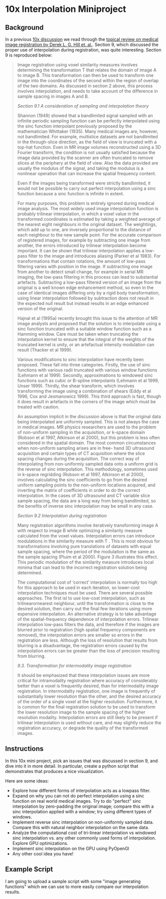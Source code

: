 # 10x Interpolation Miniproject

## Background

In a previous [10x discussion](http://innolitics.com/10x/discussions/) we read through the [topical review on medical image registration by Derek L. G. Hill et. al.](http://iopscience.iop.org/article/10.1088/0031-9155/46/3/201/meta).  Section 9, which discussed the proper use of interpolation during registration, was quite interesting.  Section 9 is reproduced below:

> Image registration using voxel similarity measures involves determining the transformation T that relates the domain of image A to image B. This transformation can then be used to transform one image into the coordinates of the second within the region of overlap of the two domains. As discussed in section 2 above, this process involves interpolation, and needs to take account of the difference in sample spacing in images A and B.
> 
> *Section 9.1 A consideration of sampling and interpolation theory*
>
> Shannon (1949) showed that a bandlimited signal sampled with an infinite periodic sampling function can be perfectly interpolated using the sinc function interpolant previously proposed by the mathematician Whittaker (1935). Many medical images are, however, not bandlimited. For example, multislice datasets are not bandlimited in the through-slice direction, as the field of view is truncated with a top-hat function. Even in MR image volumes reconstructed using a 3D Fourier transform, the condition is not usually satisfied because the image data provided by the scanner are often truncated to remove slices at the periphery at the field of view. Also the data provided are usually the modulus of the signal, and taking the modulus is a nonlinear operation that can increase the spatial frequency content.
> 
> Even if the images being transformed were strictly bandlimited, it would not be possible to carry out perfect interpolation using a sinc function because a sinc function is infinite in extent.
> 
> For many purposes, this problem is entirely ignored during medical image analysis. The most widely used image interpolation function is probably trilinear interpolation, in which a voxel value in the transformed coordinates is estimated by taking a weighted average of the nearest eight neighbours in the original dataset. The weightings, which add up to one, are inversely proportional to the distance of each neighbour to the new sample point. For the accurate comparison of registered images, for example by subtracting one image from another, the errors introduced by trilinear interpolation become important. It can be shown that trilinear interpolation applies a low-pass filter to the image and introduces aliasing (Parker et al 1983). For transformations that contain rotations, the amount of low-pass filtering varies with position in the image. If subtracting one image from another to detect small change, for example in serial MR imaging, the low-pass filtering in this process can lead to substantial artefacts. Subtracting a low-pass filtered version of an image from the original is a well known edge enhancement method, so even in the case of identical images differing only by a rigid body transformation, using linear interpolation followed by subtraction does not result in the expected null result but instead results in an edge enhanced version of the original.
> 
> Hajnal et al (1995a) recently brought this issue to the attention of MR image analysts and proposed that the solution is to interpolate using a sinc function truncated with a suitable window function such as a Hamming window. Care must be taken when truncating the interpolation kernel to ensure that the integral of the weights of the truncated kernel is unity, or an artefactual intensity modulation can result (Thacker et al 1999).
> 
> Various modifications to sinc interpolation have recently been proposed. These fall into three categories. Firstly, the use of sinc functions with various radii truncated with various window functions (Lehmann et al 1999). Secondly, approximations to windowed sinc functions such as cubic or B-spline interpolants (Lehmann et al 1999, Unser 1999). Thirdly, the shear transform, which involves transforming the image using a combination of shears (Eddy et al 1996, Cox and Jesmanowicz 1999). This third approach is fast, though it does result in artefacts in the corners of the image which must be treated with caution.
> 
> An assumption implicit in the discussion above is that the original data being interpolated are uniformly sampled. This is not always the case in medical images. MR physics researchers are used to the problem of non-uniform sampling in the acquisition, or k-space domain (Robson et al 1997, Atkinson et al 2000), but this problem is less often considered in the spatial domain. The most common circumstances when non-uniform sampling arises are in free- hand 3D ultrasound acquisition and certain types of CT acquisition where the slice spacing changes during the acquisition. The correct way of interpolating from non-uniformly sampled data onto a uniform grid is the reverse of sinc interpolation. This methodology, sometimes used in k-space regridding (Robson et al 1997, Atkinson et al 2000), involves calculating the sinc coefficients to go from the desired uniform sampling points to the non-uniform locations acquired, and inverting the matrix of coefficients in order to do the correct interpolation. In the cases of 3D ultrasound and CT variable slice sample spacing, the data are a long way from being bandlimited, so the benefits of inverse sinc interpolation may be small in any case.
> 
> *Section 9.2 Interpolation during registration*
> 
> Many registration algorithms involve iteratively transforming image A with respect to image B while optimizing a similarity measure calculated from the voxel values. Interpolation errors can introduce modulations in the similarity measure with T . This is most obvious for transformations involving pure translations of datasets with equal sample spacing, where the period of the modulation is the same as the sample spacing (Pluim et al 2000). Figure 3 illustrates this effect. This periodic modulation of the similarity measure introduces local minima that can lead to the incorrect registration solution being determined.
> 
> The computational cost of ‘correct’ interpolation is normally too high for this approach to be used in each iteration, so lower-cost interpolation techniques must be used. There are several possible approaches. The first isl to use low-cost interpolation, such as trilinearornearest neighbour, until the transformation is close to the desired solution, then carry out the final few iterations using more expensive interpolation. An alternative strategy is to take advantage of the spatial-frequency dependence of interpolation errors. Trilinear interpolation low-pass filters the data, and therefore if the images are blurred prior to registration (high spatial frequency components are removed), the interpolation errors are smaller so errors in the registration are less. Although the loss of resolution that results from blurring is a disadvantage, the registration errors caused by the interpolation errors can be greater than the loss of precision resulting from blurring.
> 
> *9.3. Transformation for intermodality image registration*
> 
> It should be emphasized that these interpolation issues are more critical for intramodality registration where accuracy of considerably better than a voxel is frequently desired, than for intermodality image registration. In intermodality registration, one image is frequently of substantially lower resolution than the other, and the desired accuracy of the order of a single voxel at the higher resolution. Furthermore, it is common for the final registration solution to be used to transform the lower resolution image to the sample spacing of the higher resolution modality. Interpolation errors are still likely to be present if trilinear interpolation is used without care, and may slightly reduce the registration accuracy, or degrade the quality of the transformed images.

## Instructions

In this 10x mini project, pick an issues that was discussed in section 9, and dive into it in more detail.  In particular, create a python script that demonstrates that produces a nice visualization.

Here are some ideas:

- Explore how different forms of interpolation acts as a lowpass filter.
- Expand on why you can not do perfect interpolation using a sinc function on real world medical images.  Try to do "perfect" sinc interpolation by zero-padding the original image; compare this with a sinc interpolation applied with a window; try using different types of windows.
- Implement reverse sinc interpolation on non-uniformly sampled data.  Compare this with natural neighbor interpolation on the same data.
- Analyze the computational cost of tri-linear interpolation vs windowed sinc interpolation vs. any other commonly used forms of interpolation.  Explore GPU optimizations.
- Implement sinc interpolation on the GPU using PyOpenGl
- Any other cool idea you have!


## Example Script

I am going to upload a sample script with some "image generating functions" which we can use to more easily compare our interpolation results.
